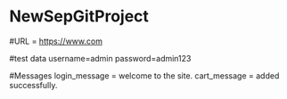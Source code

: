 # NewSepGitProject
#URL = https://www.com

#test data
username=admin
password=admin123

#Messages
login_message = welcome to the site.
cart_message = added successfully.
